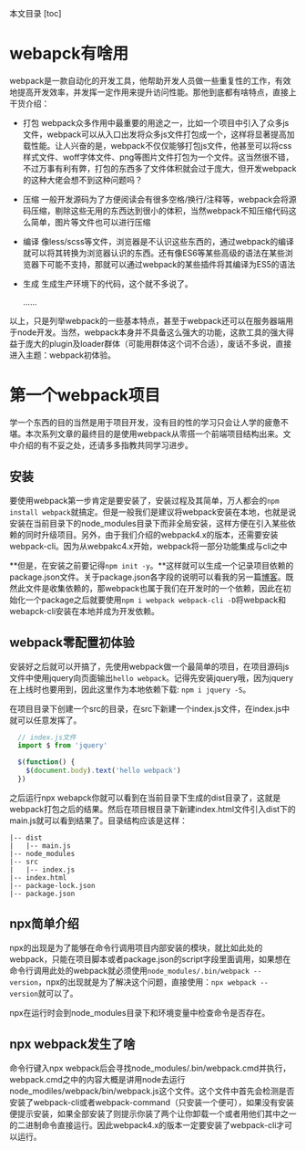 本文目录
[toc]
# webapck有啥用
  webpack是一款自动化的开发工具，他帮助开发人员做一些重复性的工作，有效地提高开发效率，并发挥一定作用来提升访问性能。那他到底都有啥特点，直接上干货介绍：

  - 打包
    webpack众多作用中最重要的用途之一，比如一个项目中引入了众多js文件，webpack可以从入口出发将众多js文件打包成一个，这样将显著提高加载性能。让人兴奋的是，webpack不仅仅能够打包js文件，他甚至可以将css样式文件、woff字体文件、png等图片文件打包为一个文件。这当然很不错，不过万事有利有弊，打包的东西多了文件体积就会过于庞大，但开发webpack的这种大佬会想不到这种问题吗？
  
  - 压缩
    一般开发源码为了方便阅读会有很多空格/换行/注释等，webpack会将源码压缩，剔除这些无用的东西达到很小的体积，当然webpack不知压缩代码这么简单，图片等文件也可以进行压缩

  - 编译
    像less/scss等文件，浏览器是不认识这些东西的，通过webpack的编译就可以将其转换为浏览器认识的东西。还有像ES6等某些高级的语法在某些浏览器下可能不支持，那就可以通过webpack的某些插件将其编译为ES5的语法
  
  - 生成
    生成生产环境下的代码，这个就不多说了。

    ......

  以上，只是列举webpack的一些基本特点，甚至于webpack还可以在服务器端用于node开发。当然，webpack本身并不具备这么强大的功能，这款工具的强大得益于庞大的plugin及loader群体（可能用群体这个词不合适），废话不多说，直接进入主题：webpack初体验。

# 第一个webpack项目
  学一个东西的目的当然是用于项目开发，没有目的性的学习只会让人学的疲惫不堪。本次系列文章的最终目的是使用webpack从零搭一个前端项目结构出来。文中介绍的有不妥之处，还请多多指教共同学习进步。

  ## 安装
  要使用webpack第一步肯定是要安装了，安装过程及其简单，万人都会的`npm install webpack`就搞定。但是一般我们是建议将webpack安装在本地，也就是说安装在当前目录下的node_modules目录下而非全局安装，这样方便在引入某些依赖的同时升级项目。另外，由于我们介绍的webpack4.x的版本，还需要安装webpack-cli。因为从webpakc4.x开始，webpack将一部分功能集成与cli之中

  **但是，在安装之前要记得`npm init -y`。**这样就可以生成一个记录项目依赖的package.json文件。关于package.json各字段的说明可以看我的另一篇[博客](https://segmentfault.com/a/1190000017225130 "博客")。既然此文件是收集依赖的，那webpack也属于我们在开发时的一个依赖，因此在初始化一个package之后就要使用`npm i webpack webpack-cli -D`将webpack和webapck-cli安装在本地并成为开发依赖。

  ## webpack零配置初体验
  安装好之后就可以开搞了，先使用webpack做一个最简单的项目，在项目源码js文件中使用jquery向页面输出`hello webpack`。记得先安装jquery哦，因为jquery在上线时也要用到，因此这里作为本地依赖下载: `npm i jquery -S`。

  在项目目录下创建一个src的目录，在src下新建一个index.js文件，在index.js中就可以任意发挥了。

  ```javascript
    // index.js文件
    import $ from 'jquery'

    $(function() {
      $(document.body).text('hello webpack')
    })
  ```

  之后运行npx webapck你就可以看到在当前目录下生成的dist目录了，这就是webpack打包之后的结果。然后在项目根目录下新建index.html文件引入dist下的main.js就可以看到结果了。目录结构应该是这样：
  ```
  |-- dist
  |   |-- main.js
  |-- node_modules
  |-- src
  |   |-- index.js
  |-- index.html
  |-- package-lock.json
  |-- package.json
  ```

  ## npx简单介绍
  npx的出现是为了能够在命令行调用项目内部安装的模块，就比如此处的webpack，只能在项目脚本或者package.json的script字段里面调用，如果想在命令行调用此处的webpack就必须使用`node_modules/.bin/webpack --version`，npx的出现就是为了解决这个问题，直接使用：`npx webpack --version`就可以了。

  npx在运行时会到node_modules目录下和环境变量中检查命令是否存在。

  ## npx webpack发生了啥
  命令行键入npx webpack后会寻找node_modules/.bin/webpack.cmd并执行，webpack.cmd之中的内容大概是讲用node去运行node_modiles/webpack/bin/webpack.js这个文件。这个文件中首先会检测是否安装了webpack-cli或者webpack-command（只安装一个便可），如果没有安装便提示安装，如果全部安装了则提示你装了两个让你卸载一个或者用他们其中之一的二进制命令直接运行。因此webpack4.x的版本一定要安装了webpack-cli才可以运行。